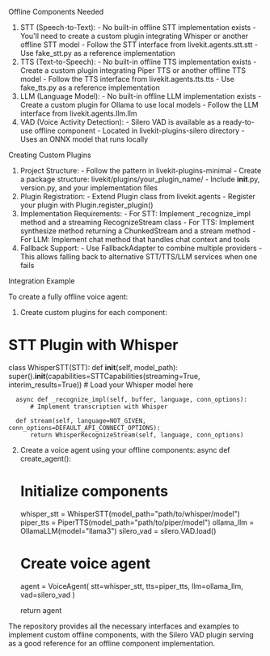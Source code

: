 Offline Components Needed

  1. STT (Speech-to-Text):
    - No built-in offline STT implementation exists
    - You'll need to create a custom plugin integrating Whisper or another offline STT model
    - Follow the STT interface from livekit.agents.stt.stt
    - Use fake_stt.py as a reference implementation
  2. TTS (Text-to-Speech):
    - No built-in offline TTS implementation exists
    - Create a custom plugin integrating Piper TTS or another offline TTS model
    - Follow the TTS interface from livekit.agents.tts.tts
    - Use fake_tts.py as a reference implementation
  3. LLM (Language Model):
    - No built-in offline LLM implementation exists
    - Create a custom plugin for Ollama to use local models
    - Follow the LLM interface from livekit.agents.llm.llm
  4. VAD (Voice Activity Detection):
    - Silero VAD is available as a ready-to-use offline component
    - Located in livekit-plugins-silero directory
    - Uses an ONNX model that runs locally

  Creating Custom Plugins

  1. Project Structure:
    - Follow the pattern in livekit-plugins-minimal
    - Create a package structure: livekit/plugins/your_plugin_name/
    - Include __init__.py, version.py, and your implementation files
  2. Plugin Registration:
    - Extend Plugin class from livekit.agents
    - Register your plugin with Plugin.register_plugin()
  3. Implementation Requirements:
    - For STT: Implement _recognize_impl method and a streaming RecognizeStream class
    - For TTS: Implement synthesize method returning a ChunkedStream and a stream method
    - For LLM: Implement chat method that handles chat context and tools
  4. Fallback Support:
    - Use FallbackAdapter to combine multiple providers
    - This allows falling back to alternative STT/TTS/LLM services when one fails

  Integration Example

  To create a fully offline voice agent:

  1. Create custom plugins for each component:
  # STT Plugin with Whisper
  class WhisperSTT(STT):
      def __init__(self, model_path):
          super().__init__(capabilities=STTCapabilities(streaming=True, interim_results=True))
          # Load your Whisper model here

      async def _recognize_impl(self, buffer, language, conn_options):
          # Implement transcription with Whisper

      def stream(self, language=NOT_GIVEN, conn_options=DEFAULT_API_CONNECT_OPTIONS):
          return WhisperRecognizeStream(self, language, conn_options)
  2. Create a voice agent using your offline components:
  async def create_agent():
      # Initialize components
      whisper_stt = WhisperSTT(model_path="path/to/whisper/model")
      piper_tts = PiperTTS(model_path="path/to/piper/model")
      ollama_llm = OllamaLLM(model="llama3")
      silero_vad = silero.VAD.load()

      # Create voice agent
      agent = VoiceAgent(
          stt=whisper_stt,
          tts=piper_tts,
          llm=ollama_llm,
          vad=silero_vad
      )

      return agent

  The repository provides all the necessary interfaces and examples to implement custom offline
  components, with the Silero VAD plugin serving as a good reference for an offline component
  implementation.
